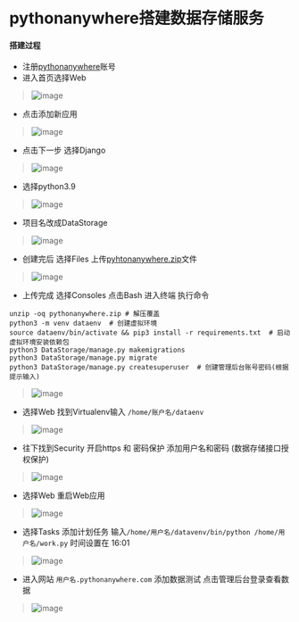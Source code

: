 # pythonanywhere搭建数据存储服务

#### 搭建过程
+ 注册[pythonanywhere](https://www.pythonanywhere.com/)账号
+ 进入首页选择Web
> ![image](https://user-images.githubusercontent.com/49028484/133044258-fdac8c10-d78c-44a3-abbc-c9d9dd5bae57.png)
+ 点击添加新应用
> ![image](https://user-images.githubusercontent.com/49028484/133044387-e34f6635-6a72-496e-bf53-982c6f59412d.png)
+ 点击下一步 选择Django
> ![image](https://user-images.githubusercontent.com/49028484/133044561-9074c370-79dd-4525-b277-8a3f5c27f5fb.png)
+ 选择python3.9
> ![image](https://user-images.githubusercontent.com/49028484/133044853-e0a59a8f-c152-4de6-a54d-876939c1df66.png)
+ 项目名改成DataStorage
> ![image](https://user-images.githubusercontent.com/49028484/133044958-c58b49d1-d379-4292-a1ae-6adb0da76970.png)
+ 创建完后 选择Files 上传[pyhtonanywhere.zip](https://github.com/rhming/pythonanywhere/releases/download/1.0/pythonanywhere.zip)文件
> ![image](https://user-images.githubusercontent.com/49028484/133045123-149dcc24-4acc-4147-9004-e25c87afcb4d.png)
+ 上传完成 选择Consoles 点击Bash 进入终端 执行命令
```
unzip -oq pythonanywhere.zip # 解压覆盖
python3 -m venv dataenv  # 创建虚拟环境
source dataenv/bin/activate && pip3 install -r requirements.txt  # 启动虚拟环境安装依赖包
python3 DataStorage/manage.py makemigrations
python3 DataStorage/manage.py migrate
python3 DataStorage/manage.py createsuperuser  # 创建管理后台账号密码(根据提示输入)
```
> ![image](https://user-images.githubusercontent.com/49028484/133045535-75d4ef61-064b-4f8e-b631-0231810e32da.png)
+ 选择Web 找到Virtualenv输入 `/home/账户名/dataenv`
> ![image](https://user-images.githubusercontent.com/49028484/133046561-bc3eb50d-bfa9-47cb-8ba4-adfe9c36a4d1.png)
+ 往下找到Security 开启https 和 密码保护 添加用户名和密码 (数据存储接口授权保护)
> ![image](https://user-images.githubusercontent.com/49028484/133048537-ba3f681f-75da-4ae8-8447-330d464cba49.png)
+ 选择Web 重启Web应用
> ![image](https://user-images.githubusercontent.com/49028484/133050071-22979a20-8a2c-4183-a152-9b4da266c500.png)
+ 选择Tasks 添加计划任务 输入`/home/用户名/datavenv/bin/python /home/用户名/work.py` 时间设置在 16:01
> ![image](https://user-images.githubusercontent.com/49028484/133049558-fcbb2f87-5b42-4270-a032-7a3fcb8e2695.png)
+ 进入网站 `用户名.pythonanywhere.com` 添加数据测试 点击管理后台登录查看数据
> ![image](https://user-images.githubusercontent.com/49028484/133053824-eb7e8ce5-5ae0-410e-95ad-b7ebbcc929a4.png)

